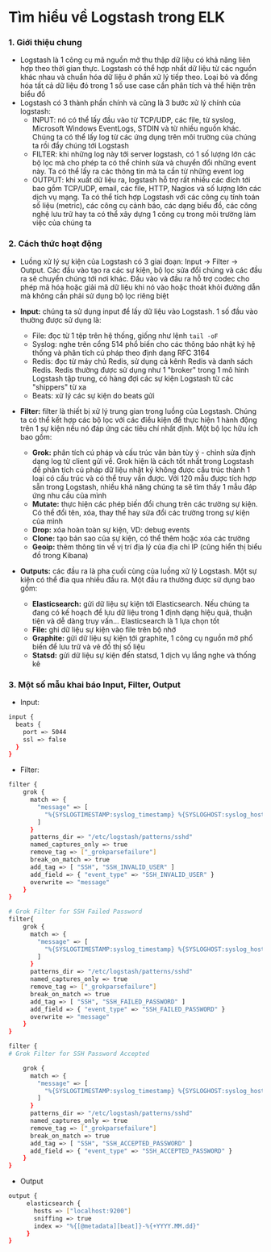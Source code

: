 # Tìm hiểu về Logstash trong ELK

### 1. Giới thiệu chung

- Logstash là 1 công cụ mã nguồn mở thu thập dữ liệu có khả năng liên hợp theo thời gian thực. Logstash có thể hợp nhất dữ liệu từ các nguồn khác nhau và chuẩn hóa dữ liệu ở phần xử lý tiếp theo. Loại bỏ và đồng hóa tất cả dữ liệu đó trong 1 số use case cần phân tích và thể hiện trên biểu đồ
- Logstash có 3 thành phần chính và cũng là 3 bước xử lý chính của logstash:
    - INPUT: nó có thể lấy đầu vào từ TCP/UDP, các file, từ syslog, Microsoft Windows EventLogs, STDIN và từ nhiều nguồn khác. Chúng ta có thể lấy log từ các ứng dụng trên môi trường của chúng ta rồi đẩy chúng tới Logstash
    - FILTER: khi những log này tới server logstash, có 1 số lượng lớn các bộ lọc mà cho phép ta có thể chỉnh sửa và chuyển đổi những event này. Ta có thể lấy ra các thông tin mà ta cần từ những event log
    - OUTPUT: khi xuất dữ liệu ra, logstash hỗ trợ rất nhiều các đích tới bao gồm TCP/UDP, email, các file, HTTP, Nagios và số lượng lớn các dịch vụ mạng. Ta có thể tích hợp Logstash với các công cụ tính toán số liệu (metric), các công cụ cảnh báo, các dạng biểu đồ, các công nghệ lưu trữ hay ta có thể xây dựng 1 công cụ trong môi trường làm việc của chúng ta

### 2. Cách thức hoạt động

- Luồng xử lý sự kiện của Logstash có 3 giai đoạn: Input -> Filter -> Output. Các đầu vào tạo ra các sự kiện, bộ lọc sửa đổi chúng và các đầu ra sẽ chuyển chúng tới nơi khác. Đầu vào và đầu ra hỗ trợ codec cho phép mã hóa hoặc giải mã dữ liệu khi nó vào hoặc thoát khỏi đường dẫn mà không cần phải sử dụng bộ lọc riêng biệt

- **Input:** chúng ta sử dụng input để lấy dữ liệu vào Logstash. 1 số đầu vào thường được sử dụng là:
    - File: đọc từ 1 tệp trên hệ thống, giống như lệnh ```tail -oF```
    - Syslog: nghe trên cổng 514 phổ biến cho các thông báo nhật ký hệ thống và phân tích cú pháp theo định dạng RFC 3164
    - Redis: đọc từ máy chủ Redis, sử dụng cả kênh Redis và danh sách Redis. Redis thường được sử dụng như 1 "broker" trong 1 mô hình Logstash tập trung, có hàng đợi các sự kiện Logstash từ các "shippers" từ xa
    - Beats: xử lý các sự kiện do beats gửi

- **Filter:** filter là thiết bị xử lý trung gian trong luồng của Logstash. Chúng ta có thể kết hợp các bộ lọc với các điều kiện để thực hiện 1 hành động trên 1 sự kiện nếu nó đáp ứng các tiêu chí nhất định. Một bộ lọc hữu ích bao gồm:
    - **Grok:** phân tích cú pháp và cấu trúc văn bản tùy ý - chỉnh sửa định dạng log từ client gửi về. Grok hiện là cách tốt nhất trong Logstash để phân tích cú pháp dữ liệu nhật ký không được cấu trúc thành 1 loại có cấu trúc và có thể truy vấn được. Với 120 mẫu được tích hợp sẵn trong Logstash, nhiều khả năng chúng ta sẽ tìm thấy 1 mẫu đáp ứng nhu cầu của mình
    - **Mutate:** thực hiện các phép biến đổi chung trên các trường sự kiện. Có thể đổi tên, xóa, thay thế hay sửa đổi các trường trong sự kiện của mình
    - **Drop:** xóa hoàn toàn sự kiện, VD: debug events
    - **Clone:** tạo bản sao của sự kiện, có thể thêm hoặc xóa các trường
    - **Geoip:** thêm thông tin về vị trí địa lý của địa chỉ IP (cũng hiển thị biểu đồ trong Kibana)

- **Outputs:** các đầu ra là pha cuối cùng của luồng xử lý Logstash. Một sự kiện có thể đia qua nhiều đầu ra. Một đầu ra thường được sử dụng bao gồm:
    - **Elasticsearch:** gửi dữ liệu sự kiện tới Elasticsearch. Nếu chúng ta đang có kế hoạch để lưu dữ liệu trong 1 định dạng hiệu quả, thuận tiện và dễ dàng truy vấn... Elasticsearch là 1 lựa chọn tốt
    - **File:** ghi dữ liệu sự kiện vào file trên bộ nhớ
    - **Graphite:** gửi dữ liệu sự kiện tới graphite, 1 công cụ nguồn mở phổ biến để lưu trữ và vẽ đồ thị số liệu
    - **Statsd:** gửi dữ liệu sự kiện đến statsd, 1 dịch vụ lắng nghe và thống kê

### 3. Một số mẫu khai báo Input, Filter, Output

- Input:

```sh
input {
  beats {
    port => 5044
    ssl => false
  }
}
```

- Filter:

```sh
filter {
    grok {
      match => {
        "message" => [
          "%{SYSLOGTIMESTAMP:syslog_timestamp} %{SYSLOGHOST:syslog_hostname} %{DATA:syslog_program}(?:\[%{POSINT:syslog_pid}\])?:? %{SSH_INVALID_USER:message}"
        ]
      }
      patterns_dir => "/etc/logstash/patterns/sshd"
      named_captures_only => true
      remove_tag => ["_grokparsefailure"]
      break_on_match => true
      add_tag => [ "SSH", "SSH_INVALID_USER" ]
      add_field => { "event_type" => "SSH_INVALID_USER" }
      overwrite => "message"
    }
}

# Grok Filter for SSH Failed Password
filter{
    grok {
      match => {
        "message" => [
          "%{SYSLOGTIMESTAMP:syslog_timestamp} %{SYSLOGHOST:syslog_hostname} %{DATA:syslog_program}(?:\[%{POSINT:syslog_pid}\])?:? %{SSH_FAILED_PASSWORD:message}"
        ]
      }
      patterns_dir => "/etc/logstash/patterns/sshd"
      named_captures_only => true
      remove_tag => ["_grokparsefailure"]
      break_on_match => true
      add_tag => [ "SSH", "SSH_FAILED_PASSWORD" ]
      add_field => { "event_type" => "SSH_FAILED_PASSWORD" }
      overwrite => "message"
    }
}

filter {
# Grok Filter for SSH Password Accepted

    grok {
      match => {
        "message" => [
          "%{SYSLOGTIMESTAMP:syslog_timestamp} %{SYSLOGHOST:syslog_hostname} %{DATA:syslog_program}(?:\[%{POSINT:syslog_pid}\])?:? %{SSH_ACCEPTED_PASSWORD}"
        ]
      }
      patterns_dir => "/etc/logstash/patterns/sshd"
      named_captures_only => true
      remove_tag => ["_grokparsefailure"]
      break_on_match => true
      add_tag => [ "SSH", "SSH_ACCEPTED_PASSWORD" ]
      add_field => { "event_type" => "SSH_ACCEPTED_PASSWORD" }
    }
}
```

- Output

```sh
output {
     elasticsearch {
       hosts => ["localhost:9200"]
       sniffing => true
       index => "%{[@metadata][beat]}-%{+YYYY.MM.dd}"
     }
}
```
